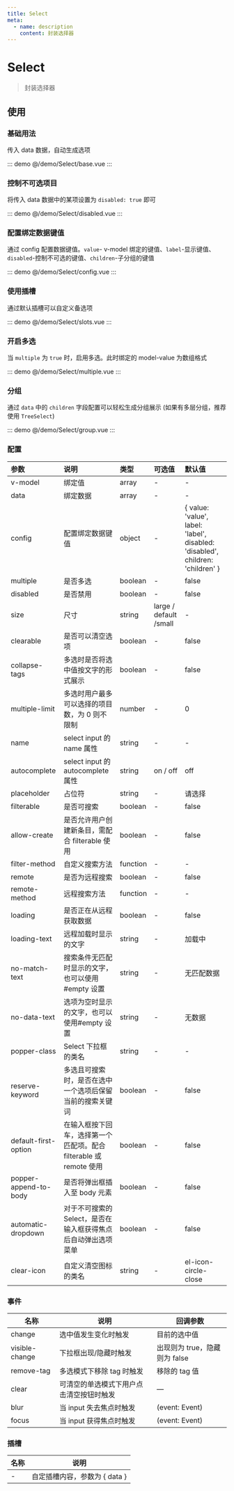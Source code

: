 ```yaml
---
title: Select
meta:
  - name: description
    content: 封装选择器
---
```


# Select

> 封装选择器

## 使用

### 基础用法

传入 data 数据，自动生成选项

::: demo
@/demo/Select/base.vue
:::

### 控制不可选项目

将传入 data 数据中的某项设置为 `disabled: true` 即可

::: demo
@/demo/Select/disabled.vue
:::

### 配置绑定数据键值

通过 config 配置数据键值。`value`- v-model 绑定的键值、`label`-显示键值、`disabled`-控制不可选的键值、`children`-子分组的键值

::: demo
@/demo/Select/config.vue
:::

### 使用插槽

通过默认插槽可以自定义备选项

::: demo
@/demo/Select/slots.vue
:::

### 开启多选

当 `multiple` 为 `true` 时，启用多选。此时绑定的 model-value 为数组格式

::: demo
@/demo/Select/multiple.vue
:::

### 分组

通过 `data` 中的 `children` 字段配置可以轻松生成分组展示 (如果有多层分组，推荐使用 `TreeSelect`)

::: demo
@/demo/Select/group.vue
:::

### 配置

| 参数                  | 说明                                                               | 类型     | 可选值                 | 默认值                                                                         |
| :-------------------- | :----------------------------------------------------------------- | :------- | :--------------------- | :----------------------------------------------------------------------------- |
| v-model               | 绑定值                                                             | array    | -                      | -                                                                              |
| data                  | 绑定数据                                                           | array    | -                      | -                                                                              |
| config                | 配置绑定数据键值                                                   | object   | -                      | { value: 'value', label: 'label', disabled: 'disabled', children: 'children' } |
| multiple              | 是否多选                                                           | boolean  | -                      | false                                                                          |
| disabled              | 是否禁用                                                           | boolean  | -                      | false                                                                          |
| size                  | 尺寸                                                               | string   | large / default /small | -                                                                              |
| clearable             | 是否可以清空选项                                                   | boolean  | -                      | false                                                                          |
| collapse-tags         | 多选时是否将选中值按文字的形式展示                                 | boolean  | -                      | false                                                                          |
| multiple-limit        | 多选时用户最多可以选择的项目数，为 0 则不限制                      | number   | -                      | 0                                                                              |
| name                  | select input 的 name 属性                                          | string   | -                      | -                                                                              |
| autocomplete          | select input 的 autocomplete 属性                                  | string   | on / off               | off                                                                            |
| placeholder           | 占位符                                                             | string   | -                      | 请选择                                                                         |
| filterable            | 是否可搜索                                                         | boolean  | -                      | false                                                                          |
| allow-create          | 是否允许用户创建新条目，需配合 filterable 使用                     | boolean  | -                      | false                                                                          |
| filter-method         | 自定义搜索方法                                                     | function | -                      | -                                                                              |
| remote                | 是否为远程搜索                                                     | boolean  | -                      | false                                                                          |
| remote-method         | 远程搜索方法                                                       | function | -                      | -                                                                              |
| loading               | 是否正在从远程获取数据                                             | boolean  | -                      | false                                                                          |
| loading-text          | 远程加载时显示的文字                                               | string   | -                      | 加载中                                                                         |
| no-match-text         | 搜索条件无匹配时显示的文字，也可以使用#empty 设置                  | string   | -                      | 无匹配数据                                                                     |
| no-data-text          | 选项为空时显示的文字，也可以使用#empty 设置                        | string   | -                      | 无数据                                                                         |
| popper-class          | Select 下拉框的类名                                                | string   | -                      | -                                                                              |
| reserve-keyword       | 多选且可搜索时，是否在选中一个选项后保留当前的搜索关键词           | boolean  | -                      | false                                                                          |
| default-first-option  | 在输入框按下回车，选择第一个匹配项。配合 filterable 或 remote 使用 | boolean  | -                      | false                                                                          |
| popper-append-to-body | 是否将弹出框插入至 body 元素                                       | boolean  | -                      | false                                                                          |
| automatic-dropdown    | 对于不可搜索的 Select，是否在输入框获得焦点后自动弹出选项菜单      | boolean  | -                      | false                                                                          |
| clear-icon            | 自定义清空图标的类名                                               | string   | -                      | el-icon-circle-close                                                           |

### 事件

| 名称           | 说明                                     | 回调参数                      |
| -------------- | ---------------------------------------- | ----------------------------- |
| change         | 选中值发生变化时触发                     | 目前的选中值                  |
| visible-change | 下拉框出现/隐藏时触发                    | 出现则为 true，隐藏则为 false |
| remove-tag     | 多选模式下移除 tag 时触发                | 移除的 tag 值                 |
| clear          | 可清空的单选模式下用户点击清空按钮时触发 | —                             |
| blur           | 当 input 失去焦点时触发                  | (event: Event)                |
| focus          | 当 input 获得焦点时触发                  | (event: Event)                |

### 插槽

| 名称 | 说明                          |
| ---- | ----------------------------- |
| -    | 自定插槽内容，参数为 { data } |
